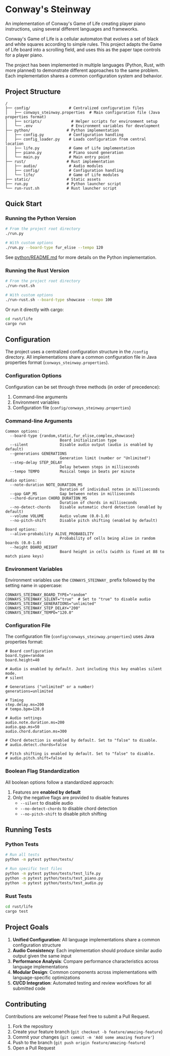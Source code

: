 # Conway's Steinway

An implementation of Conway's Game of Life creating player piano instructions, using several different languages and frameworks.

Conway's Game of Life is a cellular automaton that evolves a set of black and white squares according to simple rules. This project adapts the Game of Life board into a scrolling field, and uses this as the paper tape controls for a player piano.

The project has been implemented in multiple languages (Python, Rust, with more planned) to demonstrate different approaches to the same problem. Each implementation shares a common configuration system and behavior.

## Project Structure

```
/
├── config/                 # Centralized configuration files
│   ├── conways_steinway.properties  # Main configuration file (Java properties format)
│   ├── scripts/             # Helper scripts for environment setup
│   └── .env                 # Environment variables for development
├── python/                # Python implementation
│   ├── config.py           # Configuration handling
│   ├── config_loader.py    # Loads configuration from central location
│   ├── life.py             # Game of Life implementation
│   ├── piano.py            # Piano sound generation
│   └── main.py             # Main entry point
├── rust/                  # Rust implementation
│   ├── audio/              # Audio modules
│   ├── config/             # Configuration handling
│   └── life/               # Game of Life modules
├── static/                # Static assets
├── run.py                 # Python launcher script
└── run-rust.sh            # Rust launcher script
```

## Quick Start

### Running the Python Version

```bash
# From the project root directory
./run.py

# With custom options
./run.py --board-type fur_elise --tempo 120
```

See [python/README.md](python/README.md) for more details on the Python implementation.

### Running the Rust Version

```bash
# From the project root directory
./run-rust.sh

# With custom options
./run-rust.sh --board-type showcase --tempo 100
```

Or run it directly with cargo:

```bash
cd rust/life
cargo run
```

## Configuration

The project uses a centralized configuration structure in the `/config` directory. All implementations share a common configuration file in Java properties format (`conways_steinway.properties`).

### Configuration Options

Configuration can be set through three methods (in order of precedence):

1. Command-line arguments
2. Environment variables
3. Configuration file (`config/conways_steinway.properties`)

### Command-line Arguments

```
Common options:
  --board-type {random,static,fur_elise,complex,showcase}
                        Board initialization type
  --silent              Disable audio output (audio is enabled by default)
  --generations GENERATIONS
                        Generation limit (number or "Unlimited")
  --step-delay STEP_DELAY
                        Delay between steps in milliseconds
  --tempo TEMPO         Musical tempo in beats per minute

Audio options:
  --note-duration NOTE_DURATION_MS
                        Duration of individual notes in milliseconds
  --gap GAP_MS          Gap between notes in milliseconds
  --chord-duration CHORD_DURATION_MS
                        Duration of chords in milliseconds
  --no-detect-chords    Disable automatic chord detection (enabled by default)
  --volume VOLUME       Audio volume (0.0-1.0)
  --no-pitch-shift      Disable pitch shifting (enabled by default)

Board options:
  --alive-probability ALIVE_PROBABILITY
                        Probability of cells being alive in random boards (0.0-1.0)
  --height BOARD_HEIGHT
                        Board height in cells (width is fixed at 88 to match piano keys)
```

### Environment Variables

Environment variables use the `CONWAYS_STEINWAY_` prefix followed by the setting name in uppercase:

```
CONWAYS_STEINWAY_BOARD_TYPE="random"
CONWAYS_STEINWAY_SILENT="true"  # Set to "true" to disable audio
CONWAYS_STEINWAY_GENERATIONS="unlimited"
CONWAYS_STEINWAY_STEP_DELAY="200"
CONWAYS_STEINWAY_TEMPO="120.0"
```

### Configuration File

The configuration file (`config/conways_steinway.properties`) uses Java properties format:

```properties
# Board configuration
board.type=random
board.height=40

# Audio is enabled by default. Just including this key enables silent mode.
# silent

# Generations ("unlimited" or a number)
generations=unlimited

# Timing
step.delay.ms=200
# tempo.bpm=120.0

# Audio settings
audio.note.duration.ms=200
audio.gap.ms=50
audio.chord.duration.ms=300

# Chord detection is enabled by default. Set to "false" to disable.
# audio.detect.chords=false

# Pitch shifting is enabled by default. Set to "false" to disable.
# audio.pitch.shift=false
```

### Boolean Flag Standardization

All boolean options follow a standardized approach:

1. Features are **enabled by default**
2. Only the negative flags are provided to disable features
   - `--silent` to disable audio
   - `--no-detect-chords` to disable chord detection
   - `--no-pitch-shift` to disable pitch shifting

## Running Tests

### Python Tests

```bash
# Run all tests
python -m pytest python/tests/

# Run specific test files
python -m pytest python/tests/test_life.py
python -m pytest python/tests/test_piano.py
python -m pytest python/tests/test_audio.py
```

### Rust Tests

```bash
cd rust/life
cargo test
```

## Project Goals

1. **Unified Configuration**: All language implementations share a common configuration structure
2. **Audio Consistency**: Each implementation should produce similar audio output given the same input
3. **Performance Analysis**: Compare performance characteristics across language implementations
4. **Modular Design**: Common components across implementations with language-specific optimizations
5. **CI/CD Integration**: Automated testing and review workflows for all submitted code

## Contributing

Contributions are welcome! Please feel free to submit a Pull Request.

1. Fork the repository
2. Create your feature branch (`git checkout -b feature/amazing-feature`)
3. Commit your changes (`git commit -m 'Add some amazing feature'`)
4. Push to the branch (`git push origin feature/amazing-feature`)
5. Open a Pull Request
